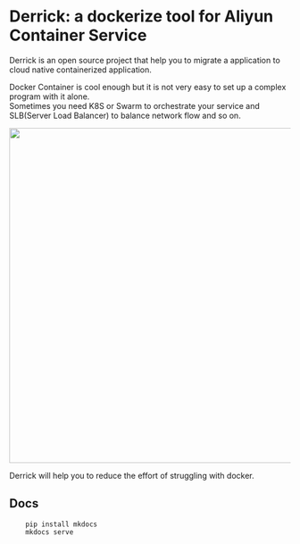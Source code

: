 Derrick: a dockerize tool for Aliyun Container Service
======================================================
Derrick is an open source project that help you to migrate a application to cloud native containerized application. 

Docker Container is cool enough but it is not very easy to set up a complex program with it alone.    
Sometimes you need K8S or Swarm to orchestrate your service and SLB(Server Load Balancer) to balance network flow and so on.    


<img src="http://container-service.oss-cn-beijing.aliyuncs.com/derrick.png" width=600px/>     

Derrick will help you to reduce the effort of struggling with docker.

## Docs 
```
    pip install mkdocs 
    mkdocs serve 
```
